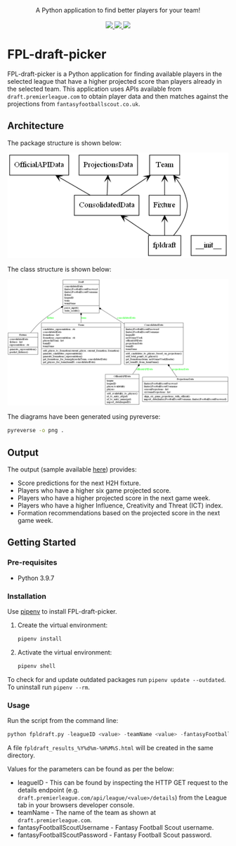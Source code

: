<p align="center">
    A Python application to find better players for your team!
    <br>
    <br>
    <a href="https://app.travis-ci.com/jrandj/FPL-draft-picker" alt="Build">
        <img src="https://app.travis-ci.com/jrandj/FPL-draft-picker.svg?branch=master" />
    </a>
    <a href="https://img.shields.io/github/pipenv/locked/python-version/jrandj/FPL-draft-picker" alt="Python version">
        <img src="https://img.shields.io/github/pipenv/locked/python-version/jrandj/FPL-draft-picker" />
    </a>
    <a href="https://img.shields.io/github/license/jrandj/FPL-draft-picker" alt="License">
        <img src="https://img.shields.io/github/license/jrandj/FPL-draft-picker" />
    </a>
</p>

# FPL-draft-picker

FPL-draft-picker is a Python application for finding available players in the selected league that have a higher 
projected score than players already in the selected team. This application uses APIs available from 
`draft.premierleague.com` to obtain player data and then matches against the projections from `fantasyfootballscout.co.uk`.

## Architecture

The package structure is shown below:
	<p align="center">
	<img src="/res/packages.png">
	</p>

The class structure is shown below:
	<p align="center">
	<img src="/res/classes.png">
	</p>

The diagrams have been generated using pyreverse:
```bash
pyreverse -o png .
```

## Output

The output (sample available <a href="https://htmlpreview.github.io/?https://github.com/jrandj/FPL-draft-picker/blob/master/res/fpldraft-results-20212808-132538.html" title="here">here</a>) provides:
* Score predictions for the next H2H fixture.
* Players who have a higher six game projected score.
* Players who have a higher projected score in the next game week.
* Players who have a higher Influence, Creativity and Threat (ICT) index.
* Formation recommendations based on the projected score in the next game week.

## Getting Started

### Pre-requisites
* Python 3.9.7

### Installation
Use [pipenv](https://github.com/pypa/pipenv) to install FPL-draft-picker.

1. Create the virtual environment:
    ```bash
    pipenv install
    ```

2. Activate the virtual environment:
    ```bash
    pipenv shell
    ```

To check for and update outdated packages run `pipenv update --outdated`. To uninstall run `pipenv --rm`.
   
### Usage
Run the script from the command line:

```python
python fpldraft.py -leagueID <value> -teamName <value> -fantasyFootballScoutUsername <value> -fantasyFootballScoutPassword <value>
```

A file `fpldraft_results_%Y%d%m-%H%M%S.html` will be created in the same directory.

Values for the parameters can be found as per the below:
* leagueID - This can be found by inspecting the HTTP GET request to the details endpoint (e.g. `draft.premierleague.com/api/league/<value>/details`) from the League tab in your browsers developer console.
* teamName - The name of the team as shown at `draft.premierleague.com`.
* fantasyFootballScoutUsername - Fantasy Football Scout username.
* fantasyFootballScoutPassword - Fantasy Football Scout password.